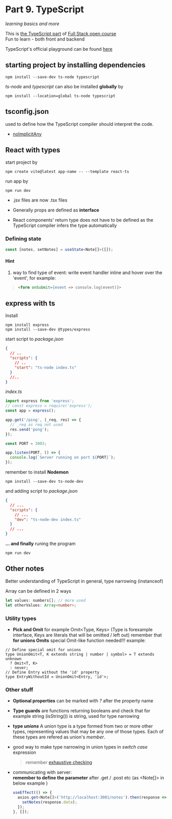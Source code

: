 # Part 9. **TypeScript**

_learning basics and more_

This is [the TypeScript part](https://fullstackopen.com/en/part9) of [Full Stack open course](https://fullstackopen.com/en/#course-contents) <br>
Fun to learn - both front and backend

TypeScript's official playground can be found [here](https://www.typescriptlang.org/play)

## starting project by installing dependencies

```shell
npm install --save-dev ts-node typescript
```

_ts-node_ and _typescript_ can also be installed **globally** by

```shell
npm install --location=global ts-node typescript
```

## tsconfig.json

used to define how the TypeScript compiler should interpret the code.

- [noImplicitAny](https://www.typescriptlang.org/tsconfig#noImplicitAny)

## React with types

start project by

```shell
npm create vite@latest app-name -- --template react-ts
```

run app by

```shell
npm run dev
```

- .jsx files are now .tsx files

- Generally props are defined as **interface**
- React components' return type does not have to be defined as the TypeScript compiler infers the type automatically

### Defining **state**

```typescript
const [notes, setNotes] = useState<Note[]>([]);
```

#### Hint

1.  way to find type of event:
    write event handler inline and hover over the 'event',
    for example:

> ```html
> <form onSubmit={event => console.log(event)}>
> ```

## express with ts

Install

```shell
npm install express
npm install --save-dev @types/express
```

start script to _package.json_

```json
{
  // ..
  "scripts": {
    // ..
    "start": "ts-node index.ts"
  }
  //..
}
```

_index.ts_

```js
import express from 'express';
// const express = require('express');
const app = express();

app.get('/ping', (_req, res) => {
  // _req as req not used
  res.send('pong');
});

const PORT = 3003;

app.listen(PORT, () => {
  console.log(`Server running on port ${PORT}`);
});
```

remember to install **Nodemon**

```shell
npm install --save-dev ts-node-dev
```

and adding script to _package.json_

```json
{
  // ...
  "scripts": {
    // ...
    "dev": "ts-node-dev index.ts"
  }
  // ...
}
```

**... and finally** runing the program

```shell
npm run dev
```

## Other notes

Better understanding of TypeScript in general,
type narrowing (instanceof)

Array can be defined in 2 ways

```typescript
let values: numbers[]; // more used
let otherValues: Array<number>;
```

### Utility types

- **Pick and Omit**
  for example Omit<Type, Keys> (Type is forexample interface, Keys are literals that will be omitted / left out)
  remember that **for unions Omits** special Omit-like function needed!!!
  example:

```tsx
// Define special omit for unions
type UnionOmit<T, K extends string | number | symbol> = T extends unknown
  ? Omit<T, K>
  : never;
// Define Entry without the 'id' property
type EntryWithoutId = UnionOmit<Entry, 'id'>;
```

### Other stuff

- **Optional properties** can be marked with _?_ after the property name
- **Type guards** are functions returning booleans and check that for example string (isString()) is string, used for type narrowing
- **type _unions_** A union type is a type formed from two or more other types, representing values that may be any one of those types. Each of these types are refered as union's _member_.
- good way to make type narrowing in union types in _switch case_ expression
  > remember [exhaustive checking](https://www.typescriptlang.org/docs/handbook/2/narrowing.html#exhaustiveness-checking)
- communicating with server:  
  **remember to define the parameter** after .get / .post etc (as <Note[]> in below example )

  ```typescript
  useEffect(() => {
    axios.get<Note[]>('http://localhost:3001/notes').then(response => {
      setNotes(response.data);
    });
  }, []);
  ```

